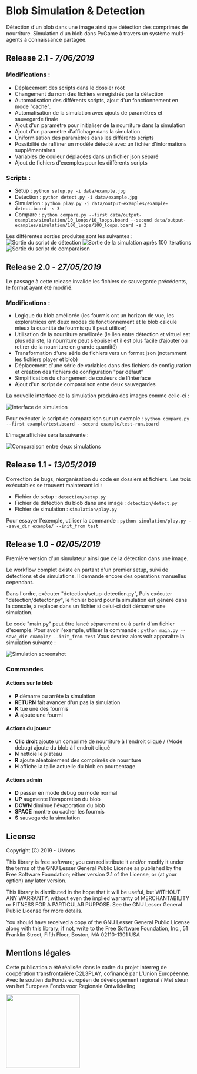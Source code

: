 # Blob Simulation & Detection
Détection d'un blob dans une image ainsi que détection des comprimés de nourriture. Simulation d'un blob dans PyGame à travers un système multi-agents à connaissance partagée.

## Release 2.1 - *7/06/2019*

### Modifications : 
+ Déplacement des scripts dans le dossier root
+ Changement du nom des fichiers enregistrés par la détection
+ Automatisation des différents scripts, ajout d'un fonctionnement en mode "caché".
+ Automatisation de la simulation avec ajouts de paramètres et sauvegarde finale
+ Ajout d'un paramètre pour initialiser de la nourriture dans la simulation
+ Ajout d'un paramètre d'affichage dans la simulation
+ Uniformisation des paramètres dans les différents scripts
+ Possibilité de raffiner un modèle détecté avec un fichier d'informations supplémentaires
+ Variables de couleur déplacées dans un fichier json séparé
+ Ajout de fichiers d'exemples pour les différents scripts

### Scripts : 
+ Setup : `python setup.py -i data/example.jpg`
+ Detection : `python detect.py -i data/example.jpg`
+ Simulation : `python play.py -i data/output-examples/example-detect.board -s 3`
+ Compare : `python compare.py --first data/output-examples/simulation/10_loops/10_loops.board --second data/output-examples/simulation/100_loops/100_loops.board -s 3`

Les différentes sorties produites sont les suivantes : 
![Sortie du script de détection](data/output-examples/example-detect-details.jpg?raw=true "Sortie du script de détection") 
![Sortie de la simulation après 100 itérations](data/output-examples/simulation/100_loops/100_loops.jpg?raw=true "Sortie de la simulation après 100 itérations")
![Sortie du script de comparaison](data/compare_init_with_100.jpg?raw=true "Sortie du script de comparaison") 


## Release 2.0 - *27/05/2019*

Le passage à cette release invalide les fichiers de sauvegarde précédents, le format ayant été modifié.

### Modifications :
+ Logique du blob améliorée (les fourmis ont un horizon de vue, les exploratrices ont deux modes de fonctionnement et le blob calcule mieux la quantité de fourmis qu’il peut utiliser)
+ Utilisation de la nourriture améliorée (le lien entre détection et virtuel est plus réaliste, la nourriture peut s’épuiser et il est plus facile d’ajouter ou retirer de la nourriture en grande quantité)
+ Transformation d'une série de fichiers vers un format json (notamment les fichiers player et blob)
+ Déplacement d'une série de variables dans des fichiers de configuration et création des fichiers de configuration "par défaut"
+ Simplification du changement de couleurs de l'interface
+ Ajout d'un script de comparaison entre deux sauvegardes

La nouvelle interface de la simulation produira des images comme celle-ci : 

![Interface de simulation](example/test-run.jpg?raw=true "Interface de simulation") 

Pour exécuter le script de comparaison sur un exemple : 
`python compare.py --first example/test.board --second example/test-run.board`

L'image affichée sera la suivante : 

![Comparaison entre deux simulations](example/test-compare.jpg?raw=true "Comparaison entre deux simulations") 


## Release 1.1 - *13/05/2019*
Correction de bugs, réorganisation du code en dossiers et fichiers.
Les trois exécutables se trouvent maintenant ici : 
+ Fichier de setup : `detection/setup.py`
+ Fichier de détection du blob dans une image : `detection/detect.py`
+ Fichier de simulation : `simulation/play.py`

Pour essayer l'exemple, utiliser la commande : 
`python simulation/play.py --save_dir example/ --init_from test`

## Release 1.0 - *02/05/2019*

Première version d'un simulateur ainsi que de la détection dans une image.

Le workflow complet existe en partant d'un premier setup, suivi de détections et de simulations. Il demande encore des opérations manuelles cependant.

Dans l'ordre, exécuter "detection/setup-detection.py", 
Puis exécuter "detection/detector.py", le fichier board pour la simulation est généré dans la console, à replacer dans un fichier si celui-ci doit démarrer une simulation.

Le code "main.py" peut être lancé séparement ou à partir d'un fichier d'exemple.
Pour avoir l'exemple, utiliser la commande : 
`python main.py --save_dir example/ --init_from test`
Vous devriez alors voir apparaître la simulation suivante  : 

![Simulation screenshot](example/test.jpg?raw=true "Test Simulation") 

### Commandes
#### Actions sur le blob
+ **P** démarre ou arrête la simulation
+ **RETURN** fait avancer d'un pas la simulation
+ **K** tue une des fourmis
+ **A** ajoute une fourmi
#### Actions du joueur
+ **Clic droit** ajoute un comprimé de nourriture à l'endroit cliqué / (Mode debug) ajoute du blob à l'endroit cliqué
+ **N** nettoie le plateau
+ **R** ajoute aléatoirement des comprimés de nourriture
+ **H** affiche la taille actuelle du blob en pourcentage
#### Actions admin
+ **D** passer en mode debug ou mode normal
+ **UP** augmente l'évaporation du blob
+ **DOWN** diminue l'évaporation du blob
+ **SPACE** montre ou cacher les fourmis
+ **S** sauvegarde la simulation

## License
Copyright (C) 2019 - UMons

This library is free software; you can redistribute it and/or
modify it under the terms of the GNU Lesser General Public
License as published by the Free Software Foundation; either
version 2.1 of the License, or (at your option) any later version.

This library is distributed in the hope that it will be useful,
but WITHOUT ANY WARRANTY; without even the implied warranty of
MERCHANTABILITY or FITNESS FOR A PARTICULAR PURPOSE.  See the GNU
Lesser General Public License for more details.

You should have received a copy of the GNU Lesser General Public
License along with this library; if not, write to the Free Software
Foundation, Inc., 51 Franklin Street, Fifth Floor, Boston, MA  02110-1301  USA

## Mentions légales
Cette publication a été réalisée dans le cadre du projet Interreg de coopération transfrontalière C2L3PLAY, cofinancé par L’Union Européenne. Avec le soutien du Fonds européen de développement régional / Met steun van het Europees Fonds voor Regionale Ontwikkeling

<img src="https://crossborderlivinglabs.eu/wp-content/uploads/2018/02/LogoProjets_GoToS3_C2L3PLAY.png" width="200px"/>